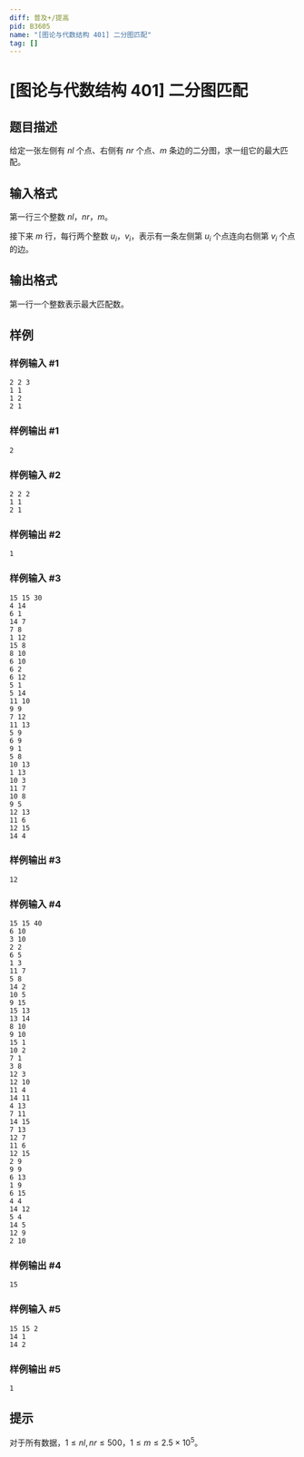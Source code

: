 ```yaml
---
diff: 普及+/提高
pid: B3605
name: "[图论与代数结构 401] 二分图匹配"
tag: []
---
```

# [图论与代数结构 401] 二分图匹配
## 题目描述

给定一张左侧有 $nl$ 个点、右侧有 $nr$ 个点、$m$ 条边的二分图，求一组它的最大匹配。
## 输入格式

第一行三个整数 $nl$，$nr$，$m$。

接下来 $m$ 行，每行两个整数 $u_i$，$v_i$，表示有一条左侧第 $u_i$ 个点连向右侧第 $v_i$ 个点的边。

## 输出格式

第一行一个整数表示最大匹配数。
## 样例

### 样例输入 #1
```
2 2 3
1 1
1 2
2 1

```
### 样例输出 #1
```
2
```
### 样例输入 #2
```
2 2 2
1 1
2 1

```
### 样例输出 #2
```
1
```
### 样例输入 #3
```
15 15 30
4 14
6 1
14 7
7 8
1 12
15 8
8 10
6 10
6 2
6 12
5 1
5 14
11 10
9 9
7 12
11 13
5 9
6 9
9 1
5 8
10 13
1 13
10 3
11 7
10 8
9 5
12 13
11 6
12 15
14 4

```
### 样例输出 #3
```
12
```
### 样例输入 #4
```
15 15 40
6 10
3 10
2 2
6 5
1 3
11 7
5 8
14 2
10 5
9 15
15 13
13 14
8 10
9 10
15 1
10 2
7 1
3 8
12 3
12 10
11 4
14 11
4 13
7 11
14 15
7 13
12 7
11 6
12 15
2 9
9 9
6 13
1 9
6 15
4 4
14 12
5 4
14 5
12 9
2 10

```
### 样例输出 #4
```
15
```
### 样例输入 #5
```
15 15 2
14 1
14 2

```
### 样例输出 #5
```
1
```
## 提示

对于所有数据，$1\leq nl,nr\leq 500$，$1\leq m\leq 2.5\times 10^5$。
